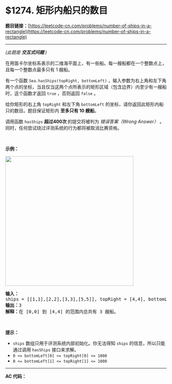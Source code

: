 # $1274. 矩形内船只的数目

**题目链接：**[https://leetcode-cn.com/problems/number-of-ships-in-a-rectangle](https://leetcode-cn.com/problems/number-of-ships-in-a-rectangle)

---

<div class="content__1Y2H">
 <div class="notranslate">
  <p><em>(此题是 <strong>交互式问题&nbsp;</strong>)</em></p> 
  <p>在用笛卡尔坐标系表示的二维海平面上，有一些船。每一艘船都在一个整数点上，且每一个整数点最多只有 1 艘船。</p> 
  <p>有一个函数&nbsp;<code>Sea.hasShips(topRight, bottomLeft)</code>&nbsp;，输入参数为右上角和左下角两个点的坐标，当且仅当这两个点所表示的矩形区域（包含边界）内至少有一艘船时，这个函数才返回&nbsp;<code>true</code>&nbsp;，否则返回&nbsp;<code>false</code> 。</p> 
  <p>给你矩形的右上角&nbsp;<code>topRight</code> 和左下角&nbsp;<code>bottomLeft</code> 的坐标，请你返回此矩形内船只的数目。题目保证矩形内&nbsp;<strong>至多只有 10 艘船</strong>。</p> 
  <p>调用函数&nbsp;<code>hasShips</code>&nbsp;<strong>超过400次&nbsp;</strong>的提交将被判为&nbsp;<em>错误答案（Wrong Answer）</em>&nbsp;。同时，任何尝试绕过评测系统的行为都将被取消比赛资格。</p> 
  <p>&nbsp;</p> 
  <p><strong>示例：</strong></p> 
  <p><img style="height: 404px; width: 400px;" src="/aliyun-lc-upload/uploads/2019/11/30/1445_example_1.png" alt=""></p> 
  <pre class="language-text"><strong>输入：</strong>
ships = [[1,1],[2,2],[3,3],[5,5]], topRight = [4,4], bottomLeft = [0,0]
<strong>输出：</strong>3
<strong>解释：</strong>在 [0,0] 到 [4,4] 的范围内总共有 3 艘船。
</pre> 
  <p>&nbsp;</p> 
  <p><strong>提示：</strong></p> 
  <ul> 
   <li><code>ships</code>&nbsp;数组只用于评测系统内部初始化。你无法得知&nbsp;<code>ships</code>&nbsp;的信息，所以只能通过调用&nbsp;<code>hasShips</code>&nbsp;接口来求解。</li> 
   <li><code>0 &lt;=&nbsp;bottomLeft[0]&nbsp;&lt;= topRight[0]&nbsp;&lt;= 1000</code></li> 
   <li><code>0 &lt;=&nbsp;bottomLeft[1]&nbsp;&lt;= topRight[1]&nbsp;&lt;= 1000</code></li> 
  </ul> 
 </div>
</div>

---

**AC 代码：**

```java

```
